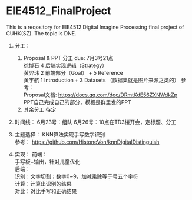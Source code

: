 # EIE4512_FinalProject
This is a reqository for EIE4512 Digital Imagine Processing final project of CUHK(SZ). The topic is DNE.

1. 分工： 
   1. Proposal & PPT 分工 due: 7月3号21点  
  徐博石 4 后端实现逻辑（Strategy）  
  黄羿玮 2 前端部分（Goal） + 5 Reference  
  黄宇航 1 Introduction + 3 Datasets （数据集就是图片来源之类的） 
  参考：  
    Proposal文档: 
    https://docs.qq.com/doc/DRmtKdE56ZXNWdkZp  
    PPT自己完成自己的部分，模板是群里发的PPT
   2. 其余分工 待定

2. 时间线：
   6月23号：组队
   6月26号：10点在TD3楼开会，定标题、分工

3. 主题选择：
  KNN算法实现手写数字识别 <br>
  参考：
  https://github.com/HistoneVon/knnDigitalDistinguish

4. 实现：
  前端：  
    手写板+输出，针对儿童优化  
  后端：  
    识别：文字切割；数字0~9，加减乘除等于号五个字符  
    计算：计算出识别的结果  
    对比：对比手写和正确结果  
  




   
   
   

